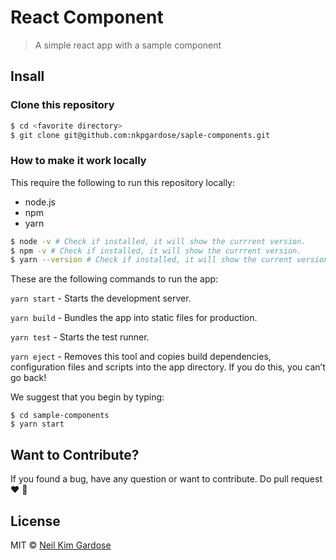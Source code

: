 # React Component
> A simple react app with a sample component

## Insall

### Clone this repository
```sh
$ cd <favorite directory>
$ git clone git@github.com:nkpgardose/saple-components.git
```

### How to make it work locally

This require the following to run this repository locally:

* node.js
* npm
* yarn

```sh
$ node -v # Check if installed, it will show the currrent version.
$ npm -v # Check if installed, it will show the currrent version.
$ yarn --version # Check if installed, it will show the current version.
```

These are the following commands to run the app:

  `yarn start` - Starts the development server.

  `yarn build` - Bundles the app into static files for production.

  `yarn test` - Starts the test runner.

  `yarn eject` - Removes this tool and copies build dependencies, configuration files
    and scripts into the app directory. If you do this, you can’t go back!

We suggest that you begin by typing:
```
$ cd sample-components
$ yarn start
```

## Want to Contribute?
If you found a bug, have any question or want to contribute. Do pull request :heart: :tada:

## License

MIT © [Neil Kim Gardose](https://github.com/nkpgardose)


